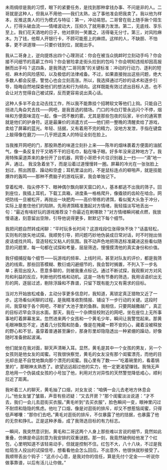 未雨绸缪是我的习惯，眼下的紧要任务，是找到那种拿钱办事、不问是非的人。二哥就是这种人，但我从不用他——我们太熟，出了事他准会把我卖了。我以他为样本，反推这类人的行为模式与特征：第一，冲动易怒。二哥曾在街上随手揪个陌生人，打得头破血流——情绪波动大，压抑久了就用暴力发泄。第二，无底线、享乐至上。我们花天酒地的日子，他对原则一笑置之，活得毫无分寸。第三，对风险麻木。为了钱，他帮人开银行卡，不顾可能惹上的麻烦。这样的人，不缺胆、不怕事，更不讲道理——只要价钱到位，就能出手。

我从二哥身上，逆向提炼出四个心理测试：你会在被当众挑衅时立刻动手吗？你会接不问细节的高薪工作吗？你会冒险拿走街头捡到的包吗？你会明知违规却因高报酬而出手吗？这四条，是我筛选“二哥同类”的关键标准：冲动的行动力、逐利的短视、麻木的风险感知，以及极低的法律戒备。不过，如果直接抛出这些问题，绝大多数人都会反感，警觉心也会立刻高涨。所以，我选择通过巧妙的话术和逐步引导，隐晦自然地探查他们的想法和行为倾向。这样既能有效过滤出目标人选，也不会让对方觉得自己被试探，反而更容易说出真心话。

这种人多半不会主动去找工作，所以我不能靠挂个招聘软文等他们上钩。只能自己拐进几角旮旯去找——网吧，是我首选的猎场。门口的冷白灯管永远闪个不停，烟味和方便面味混在一起，像一团不散的雾。尤其是那些包夜的玩家，半价的通宵票就是他们的护身符。这是最廉价的消遣方式——他们把一整晚的清醒卖给了游戏，卖给了屏幕的蓝光。年轻、拮据，又有着用不完的精力，没地方发泄，手指在键盘上敲得像在磨刀——几乎把这类人的特征全刻在脸上。

当我推开网吧的门，那股熟悉的味道立刻扑上来——陈年的烟味裹着方便面的油腻气，像一条反复拧干又晒不干的旧毛巾，黏在嗓子眼。好多年没来这种地方了。我用特殊渠道弄来的身份开了台机器，网管小哥把卡片往识别器上一扫——“滴”地一声，通过。
我没急着坐下，而是沿着过道慢慢转一圈。屏幕的冷光在一张张脸上划过，照出困意、躁动和空虚；耳机里溢出的，不是鼠标连点的噼啪声，就是技能爆炸的轰鸣——那种不费脑子的游戏玩家，我会单独记下。

穿着松垮、指尖停不下、眼神偶尔飘向聊天窗口的人，基本都逃不出我的筛子。回到座位，我插上耳机，下载工具箱，进度条一格格爬升，像撬锁的齿轮在啮合。网吧防线一旦被松开，再抛出一块肥肉——高价带练的诱饵，看似冤大头急于冲分，实际上是套住他们的陷阱。先用诱饵精准激起对方情绪，我轻描淡写地丢出一句：“最近有啥好玩的游戏推荐没？你最近在刷哪款？”对方情绪瞬间被点燃，我放慢语速，刻意留出空隙，引导他说得更多，默默记下每个细节。

我把问题自然转成闲聊：“平时玩多长时间？这游戏段位涨得快不快？”话虽轻松，实则有的放矢地试探。我顺势引导，把问题巧妙地伪装成日常对话，时不时抛出俏皮话或找共鸣，营造轻松又粘人的氛围。我不动声色地把筛选标准藏进这些看似随意的问题里，每一句都在试探和考量，层层筛选，慢慢摸清他的真实身份和价值。

我仔细捕捉每个细节——玩游戏的频率、上线时间，甚至对队友的评价，都是我筛选的线索。那些回答模糊、敷衍或闪避细节的，我会暂时搁置，不列入下一步名单；表现出投入、愿意多聊的，则被我重点标记。通过不断试探，我观察对方对风险和利益的反应，判断他的性格和动机。这是一场有节奏的筛选，我用话语织出无形的网，逐层过滤，剔除浮躁和不靠谱，只留下既有能力又有需求的目标。

当对方开始放松戒备，主动分享更多信息时，我知道，离锁定真正猎物又近了一步。这场看似闲聊的过程，是我精准收割情报、铺设下一步行动的关键。这段时间，我穿梭于各个网吧，不断扩大池子里的鱼群。我相信，只要网越撒越广，真正的目标迟早会浮出水面。那天，我在一个杂牌技校附近的网吧，坐在座位上无所事事地盯着屏幕发呆。忽然进来两个女孩和一个黄毛少年，瞬间让我警觉起来。那黄毛眼神飘忽不定，透着几分狡黠和防备，像是在掩藏一颗不安的心，藏着没被释放的野心和不甘。虽穿着普通甚至廉价，那身形里却隐隐透出一种紧绷的躁动，好像随时准备掀起波澜。

他们就坐在我对面，聊天声清晰入耳。显然，黄毛是其中一个女孩的男友，另一个女孩则是他女友的闺蜜。可我很快察觉，黄毛的女友没有那个闺蜜漂亮，而他的目光却总是不自觉地飘向那个漂亮的闺蜜。我心里有了数——“吃着碗里的，看着锅里的”，那眼神太熟悉了。欲望远远超过他的实力，他一定更渴望赚钱。我悄无声息地用一个伪装成女孩的小号加了他，利用对方对异性的天然警觉降低戒心，顺利拉近了距离。
 
我听着三人的聊天，黄毛抽了口烟，对女友说：“咱俩一会儿去老地方休息会儿。”他女友皱了皱眉，声音有些迟疑：“又去开房？”那个闺蜜淡淡说道：“才不去，我们一会儿去逛街买衣服。”黄毛听到“去买衣服”，脸色瞬间一变，眼神里闪过不耐烦和隐隐的焦虑。他吐了口烟，像是对逛街的排斥，却又不想惹恼闺蜜，只得低声嘟囔：“那你们去吧。”黄毛对逛街的排斥，不仅暴露了他的拮据，也暴露了他的无奈和挣扎。正是这种矛盾，成了我筛选目标的有力标志。

一瞬间，我突然意识到，黄毛和二哥这两个人身上那些难以言说的细节，竟然如此重叠，仿佛是命运刻意为我安排的双重谜题。那一刻，我竟然破例给他发了个红包，心里明知道不该轻易动手，但就是控制不住。红包不大，八十八块，不过是我给陌生人投出的试探信号，想看看他会怎么回应。不出意外，他很快就秒接受了。我顺带丢出个钩子：“这点小心意，是我对你的信任，算是先付个定金——听说你做事靠谱，以后有活儿让你做。”
